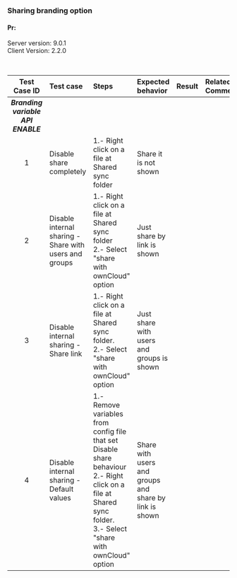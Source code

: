 ### Sharing branding option

#### Pr: 

Server version: 9.0.1 <br> 
Client Version: 2.2.0

<br>
 
Test Case ID | Test case     | Steps   | Expected behavior | Result | Related Comments
|:----:|:------------- |:-------------------|:-------------|:-------------:|:----------
***Branding variable API ENABLE***|
1 | Disable share completely | 1.- Right click on a file at Shared sync folder | Share it is not shown | 
2 | Disable internal sharing - Share with users and groups | 1.- Right click on a file at Shared sync folder <br> 2.- Select "share with ownCloud" option | Just share by link is shown |  | 
3 | Disable internal sharing - Share link | 1.- Right click on a file at Shared sync folder. <br> 2.- Select "share with ownCloud" option | Just share with users and groups is shown |  | 
4 | Disable internal sharing - Default values | 1.- Remove variables from config file that set Disable share behaviour <br> 2.- Right click on a file at Shared sync folder. <br> 3.- Select "share with ownCloud" option | Share with users and groups and  share by link is shown |  | 





